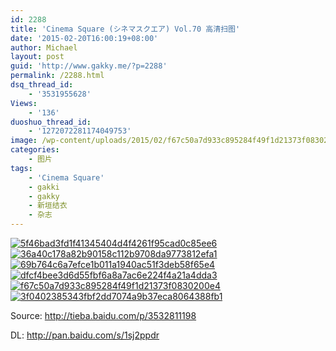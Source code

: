 ```yaml
---
id: 2288
title: 'Cinema Square (シネマスクエア) Vol.70 高清扫图'
date: '2015-02-20T16:00:19+08:00'
author: Michael
layout: post
guid: 'http://www.gakky.me/?p=2288'
permalink: /2288.html
dsq_thread_id:
    - '3531955628'
Views:
    - '136'
duoshuo_thread_id:
    - '1272072281174049753'
image: /wp-content/uploads/2015/02/f67c50a7d933c895284f49f1d21373f0830200e4.jpg
categories:
    - 图片
tags:
    - 'Cinema Square'
    - gakki
    - gakky
    - 新垣结衣
    - 杂志
---
```


[![5f46bad3fd1f41345404d4f4261f95cad0c85ee6](http://www.yui-aragaki.org/wp-content/uploads/2015/02/5f46bad3fd1f41345404d4f4261f95cad0c85ee6.jpg)](http://www.yui-aragaki.org/wp-content/uploads/2015/02/5f46bad3fd1f41345404d4f4261f95cad0c85ee6.jpg "5f46bad3fd1f41345404d4f4261f95cad0c85ee6") [![36a40c178a82b90158c112b9708da9773812efa1](http://www.yui-aragaki.org/wp-content/uploads/2015/02/36a40c178a82b90158c112b9708da9773812efa1.jpg)](http://www.yui-aragaki.org/wp-content/uploads/2015/02/36a40c178a82b90158c112b9708da9773812efa1.jpg "36a40c178a82b90158c112b9708da9773812efa1") [![69b764c6a7efce1b011a1940ac51f3deb58f65e4](http://www.yui-aragaki.org/wp-content/uploads/2015/02/69b764c6a7efce1b011a1940ac51f3deb58f65e4.jpg)](http://www.yui-aragaki.org/wp-content/uploads/2015/02/69b764c6a7efce1b011a1940ac51f3deb58f65e4.jpg "69b764c6a7efce1b011a1940ac51f3deb58f65e4") [![dfcf4bee3d6d55fbf6a8a7ac6e224f4a21a4dda3](http://www.yui-aragaki.org/wp-content/uploads/2015/02/dfcf4bee3d6d55fbf6a8a7ac6e224f4a21a4dda3.jpg)](http://www.yui-aragaki.org/wp-content/uploads/2015/02/dfcf4bee3d6d55fbf6a8a7ac6e224f4a21a4dda3.jpg "dfcf4bee3d6d55fbf6a8a7ac6e224f4a21a4dda3") [![f67c50a7d933c895284f49f1d21373f0830200e4](http://www.yui-aragaki.org/wp-content/uploads/2015/02/f67c50a7d933c895284f49f1d21373f0830200e4.jpg)![3f0402385343fbf2dd7074a9b37eca8064388fb1](http://www.yui-aragaki.org/wp-content/uploads/2015/02/3f0402385343fbf2dd7074a9b37eca8064388fb1.jpg)](http://www.yui-aragaki.org/wp-content/uploads/2015/02/f67c50a7d933c895284f49f1d21373f0830200e4.jpg "f67c50a7d933c895284f49f1d21373f0830200e4")

Source: <http://tieba.baidu.com/p/3532811198>

DL: <http://pan.baidu.com/s/1sj2ppdr>